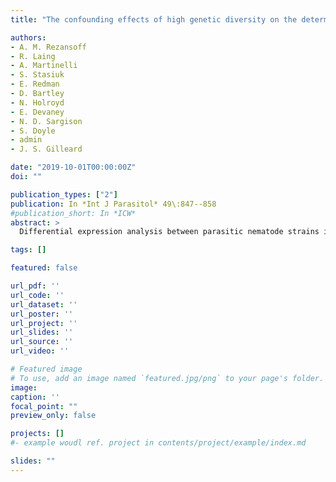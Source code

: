 ```yaml
---
title: "The confounding effects of high genetic diversity on the determination and interpretation of differential gene expression analysis in the parasitic nematode Haemonchus contortus"

authors:
- A. M. Rezansoff
- R. Laing
- A. Martinelli
- S. Stasiuk
- E. Redman
- D. Bartley
- N. Holroyd
- E. Devaney
- N. D. Sargison
- S. Doyle
- admin
- J. S. Gilleard

date: "2019-10-01T00:00:00Z"
doi: ""

publication_types: ["2"]
publication: In *Int J Parasitol* 49\:847--858
#publication_short: In *ICW*
abstract: >
  Differential expression analysis between parasitic nematode strains is commonly used to implicate candidate genes in anthelmintic resistance or other biological functions. We have tested the hypothesis that the high genetic diversity of an organism such as Haemonchus contortus could complicate such analyses. First, we investigated the extent to which sequence polymorphism affects the reliability of differential expression analysis between the genetically divergent H. contortus strains MHco3(ISE), MHco4(WRS) and MHco10(CAVR). Using triplicates of 20 adult female worms from each population isolated under parallel experimental conditions, we found that high rates of sequence polymorphism in RNAseq reads were associated with lower efficiency read mapping to gene models under default TopHat2 parameters, leading to biased estimates of inter-strain differential expression. We then showed it is possible to largely compensate for this bias by optimising the read mapping single nucleotide polymorphism (SNP) allowance and filtering out genes with particularly high single nucleotide polymorphism rates. Once the sequence polymorphism biases were removed, we then assessed the genuine transcriptional diversity between the strains, finding ≥824 differentially expressed genes across all three pairwise strain comparisons. This high level of inter-strain transcriptional diversity not only suggests substantive inter-strain phenotypic variation but also highlights the difficulty in reliably associating differential expression of specific genes with phenotypic differences. To provide a practical example, we analysed two gene families of potential relevance to ivermectin drug resistance; the ABC transporters and the ligand-gated ion channels (LGICs). Over half of genes identified as differentially expressed using default TopHat2 parameters were shown to be an artifact of sequence polymorphism differences. This work illustrates the need to account for sequence polymorphism in differential expression analysis. It also demonstrates that a large number of genuine transcriptional differences can occur between H. contortus strains and these must be considered before associating the differential expression of specific genes with phenotypic differences between strains.

tags: []

featured: false

url_pdf: ''
url_code: ''
url_dataset: ''
url_poster: ''
url_project: ''
url_slides: ''
url_source: ''
url_video: ''

# Featured image
# To use, add an image named `featured.jpg/png` to your page's folder.
image:
caption: ''
focal_point: ""
preview_only: false

projects: []
#- example woudl ref. project in contents/project/example/index.md

slides: ""
---
```

